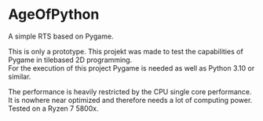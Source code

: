 # AgeOfPython
A simple RTS based on Pygame.

This is only a prototype. This projekt was made to test the capabilities of Pygame in tilebased 2D programming.<br>
For the execution of this project Pygame is needed as well as Python 3.10 or similar.

The performance is heavily restricted by the CPU single core performance.<br>
It is nowhere near optimized and therefore needs a lot of computing power.<br>
Tested on a Ryzen 7 5800x.
